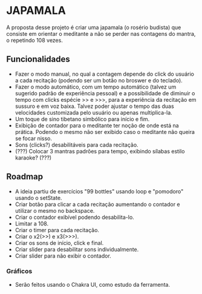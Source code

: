 
# JAPAMALA

A proposta desse projeto é criar uma japamala (o rosério budista) que consiste em orientar o meditante a não se perder nas contagens do mantra, o repetindo 108 vezes.




## Funcionalidades

- Fazer o modo manual, no qual a contagem depende do click do usuário a cada recitação (podendo ser um botão no broswer e do teclado).
- Fazer o modo automático, com um tempo automático (talvez um sugerido padrão de experiência pessoal) e a possibilidade de diminuir o tempo com clicks espécie >> e >>>, para a experiência da recitação em sussuro e em voz baixa. Talvez poder ajustar o tempo das duas velocidades customizada pelo usuário ou apenas multiplica-la.
- Um toque de sino tibetano simbólico para início e fim.
- Exibição de contador para o meditante ter noção de onde está na prática. Podendo o mesmo não ser exibido caso o meditante não queira se focar nisso.
- Sons (clicks?) desabilitáveis para cada recitação.
- (???) Colocar 3 mantras padrões para tempo, exibindo sílabas estilo karaoke? (???)


## Roadmap

- A ideia partiu de exercícios "99 bottles" usando loop e "pomodoro" usando o setState.
- Criar botão para clicar a cada recitação aumentando o contador e utilizar o mesmo no backspace.
- Criar o contador exibível podendo desabilita-lo.
- Limitar a 108.
- Criar o timer para cada recitação.
- Criar o x2(>>) e x3(>>>).
- Criar os sons de início, click e final.
- Criar slider para desabilitar sons individualmente.
- Criar slider para não exibir o contador.

### Gráficos
- Serão feitos usando o Chakra UI, como estudo da ferramenta.


